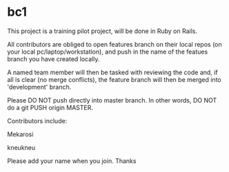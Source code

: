 # bc1

This project is a training pilot project, will be done in Ruby on Rails.

All contributors are obliged to open features branch on their local repos (on your local pc/laptop/workstation), and push in the name of the featues branch you have created locally.

A named team member will then be tasked with reviewing the code and, if all is clear (no merge conflicts), the feature branch will then be merged into 'development' branch.

Please DO NOT push directly into master branch. In other words, DO NOT do a git PUSH origin MASTER.

Contributors include:

Mekarosi

kneukneu

Please add your name when you join. Thanks
